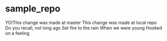 # sample_repo
YO!This change was made at master
This change was made at local repo
Do you recall, not long ago
Set fire to the rain
When we were young
Hooked on a feeling
